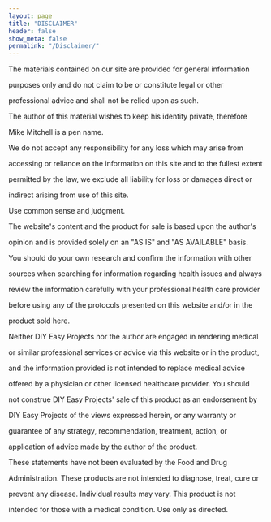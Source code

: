 ```yaml
---
layout: page
title: "DISCLAIMER"
header: false
show_meta: false
permalink: "/Disclaimer/"
---
```


The materials contained on our site are provided for general information 

purposes only and do not claim to be or constitute legal or other 

professional advice and shall not be relied upon as such.

The author of this material wishes to keep his identity private, therefore 

Mike Mitchell is a pen name.

We do not accept any responsibility for any loss which may arise from 

accessing or reliance on the information on this site and to the fullest extent 

permitted by the law, we exclude all liability for loss or damages direct or 

indirect arising from use of this site.

Use common sense and judgment.

The website's content and the product for sale is based upon the author's 

opinion and is provided solely on an "AS IS" and "AS AVAILABLE" basis. 

You should do your own research and confirm the information with other 

sources when searching for information regarding health issues and always 

review the information carefully with your professional health care provider 

before using any of the protocols presented on this website and/or in the 

product sold here.

Neither DIY Easy Projects nor the author are engaged in rendering medical 

or similar professional services or advice via this website or in the product, 

and the information provided is not intended to replace medical advice 

offered by a physician or other licensed healthcare provider. You should 

not construe DIY Easy Projects' sale of this product as an endorsement by 

DIY Easy Projects of the views expressed herein, or any warranty or 

guarantee of any strategy, recommendation, treatment, action, or 

application of advice made by the author of the product.

These statements have not been evaluated by the Food and Drug 

Administration. These products are not intended to diagnose, treat, cure or 

prevent any disease. Individual results may vary. This product is not 

intended for those with a medical condition. Use only as directed.